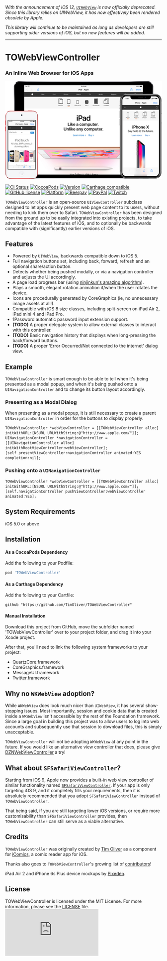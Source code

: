 
*With the announcement of iOS 12, [`UIWebView`](https://developer.apple.com/documentation/uikit/uiwebview) is now officially deprecated. Since this library relies on UIWebView, it has now effectively been rendered obsolete by Apple.*

*This library will continue to be maintained as long as developers are still supporting older versions of iOS, but no new features will be added.*

---

# TOWebViewController
### An Inline Web Browser for iOS Apps

![TOWebViewController](Screenshots/TOWebViewController-2018.jpg)

[![CI Status](http://img.shields.io/travis/TimOliver/TOWebViewController.svg?style=flat)](http://api.travis-ci.org/TimOliver/TOWebViewController.svg)
[![CocoaPods](https://img.shields.io/cocoapods/dt/TOWebViewController.svg?maxAge=3600)](https://cocoapods.org/pods/TOWebViewController)
[![Version](https://img.shields.io/cocoapods/v/TOWebViewController.svg?style=flat)](http://cocoadocs.org/docsets/TOWebViewController)
[![Carthage compatible](https://img.shields.io/badge/Carthage-compatible-4BC51D.svg?style=flat)](https://github.com/Carthage/Carthage)
[![GitHub license](https://img.shields.io/badge/license-MIT-blue.svg)](https://raw.githubusercontent.com/TimOliver/TOWebViewController/master/LICENSE)
[![Platform](https://img.shields.io/cocoapods/p/TOWebViewController.svg?style=flat)](http://cocoadocs.org/docsets/TOWebViewController)
[![Beerpay](https://beerpay.io/TimOliver/TOWebViewController/badge.svg?style=flat)](https://beerpay.io/TimOliver/TOWebViewController)
[![PayPal](https://img.shields.io/badge/paypal-donate-blue.svg)](https://www.paypal.com/cgi-bin/webscr?cmd=_s-xclick&hosted_button_id=M4RKULAVKV7K8)
[![Twitch](https://img.shields.io/badge/twitch-timXD-6441a5.svg)](http://twitch.tv/timXD)

`TOWebViewController` is an open-source `UIViewController` subclass designed to let apps quickly present web page content to its users, without needing to kick them over to Safari. `TOWebViewController` has been designed from the ground up to be easily integrated into existing projects, to take advantage of the latest features of iOS, and to optionally be backwards compatible with (significantly) earlier versions of iOS.

## Features
* Powered by `UIWebView`, backwards compatible down to iOS 5.
* Full navigation buttons set, including back, forward, refresh and an optional share/action button.
* Detects whether being pushed modally, or via a navigation controller and adjusts the UI accordingly.
* A page load progress bar  (using [ninjinkun's amazing algorithm](https://github.com/ninjinkun/NJKWebViewProgress)).
* Plays a smooth, elegant rotation animation if/when the user rotates the device.
* Icons are procedurally generated by CoreGraphics (ie, no unnecessary image assets at all!).
* Compatible with iOS 8 size classes, including split-screen on iPad Air 2, iPad mini 4 and iPad Pro.
* 1Password automatic password input extension support.
* **(TODO)** A proper delegate system to allow external classes to interact with this controller.
* **(TODO)** Basic navigation history that displays when long-pressing the back/forward buttons.
* **(TODO)** A proper 'Error Occurred/Not connected to the internet' dialog view.

## Example
`TOWebViewController` is smart enough to be able to tell when it's being presented as a modal popup, and when it's being pushed onto a `UINavigationController` and to change its button layout accordingly. 

### Presenting as a Modal Dialog

When presenting as a modal popup, it is still necessary to create a parent `UINavigationController` in order for the buttons to display properly:

```objc
TOWebViewController *webViewController = [[TOWebViewController alloc] initWithURL:[NSURL URLWithString:@"http://www.apple.com/"]];
UINavigationController *navigationController = [[UINavigationController alloc] initWithRootViewController:webViewController];
[self presentViewController:navigationController animated:YES completion:nil];
```

### Pushing onto a `UINavigationController`
```objc
TOWebViewController *webViewController = [[TOWebViewController alloc] initWithURL:[NSURL URLWithString:@"http://www.apple.com/"]];
[self.navigationController pushViewController:webViewController animated:YES];
```

## System Requirements
iOS 5.0 or above

## Installation

#### As a CocoaPods Dependency

Add the following to your Podfile:
``` ruby
pod 'TOWebViewController'
```

#### As a Carthage Dependency

Add the following to your Cartfile:
``` 
github "https://github.com/TimOliver/TOWebViewController"
```

#### Manual Installation

Download this project from GitHub, move the subfolder named 'TOWebViewController' over to your project folder, and drag it into your Xcode project.

After that, you'll need to link the following system frameworks to your project:
* QuartzCore.framework
* CoreGraphics.framework
* MessageUI.framework
* Twitter.framework

## Why no `WKWebView` adoption?
While `WKWebView` does look much nicer than `UIWebView`, it has several show-stopping issues. Most importantly, session and cookie data that is created inside a `WKWebView` isn't accessible by the rest of the Foundation framework. Since a large goal in building this project was to allow users to log into web accounts and subsequently use that session to download files, this is simply unacceptable.

`TOWebViewController` will not be adopting `WKWebView` at any point in the future. If you would like an alternative view controller that does, please give [DZNWebViewController](https://github.com/dzenbot/DZNWebViewController) a try!

## What about `SFSafariViewController`?
Starting from iOS 9, Apple now provides a built-in web view controller of similar functionality named [`SFSafariViewController`](https://developer.apple.com/library/ios/documentation/SafariServices/Reference/SFSafariViewController_Ref/). If your app is only targeting iOS 9, and it completely fills your requirements, then it is absolutely recommended that you adopt `SFSafariViewController` instead of `TOWebViewController`.

That being said, if you are still targeting lower iOS versions, or require more customisability than `SFSafariViewController` provides, then `TOWebViewController` can still serve as a viable alternative.

## Credits
`TOWebViewController` was originally created by [Tim Oliver](http://twitter.com/TimOliverAU) as a component for [iComics](http://icomics.co), a comic reader app for iOS.

Thanks also goes to `TOWebViewController`'s growing list of [contributors](https://github.com/TimOliver/TOWebViewController/graphs/contributors)!

iPad Air 2 and iPhone 6s Plus device mockups by [Pixeden](http://www.pixeden.com).

## License

TOWebViewController is licensed under the MIT License. For more information, please see the [LICENSE](LICENSE) file. ![analytics](https://ga-beacon.appspot.com/UA-5643664-16/TOWebViewController/README.md?pixel)
